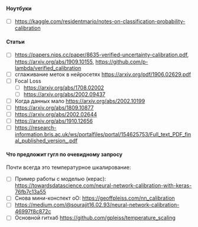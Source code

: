 #### Ноутбуки

- [ ] https://kaggle.com/residentmario/notes-on-classification-probability-calibration

#### Статьи
- [ ] https://papers.nips.cc/paper/8635-verified-uncertainty-calibration.pdf, https://arxiv.org/abs/1909.10155, https://github.com/p-lambda/verified_calibration
- [ ] сглаживание меток в нейросетях https://arxiv.org/pdf/1906.02629.pdf
- [ ] Focal Loss
  - [ ] https://arxiv.org/abs/1708.02002
  - [ ] https://arxiv.org/abs/2002.09437
- [ ] Когда данных мало https://arxiv.org/abs/2002.10199
- [ ] https://arxiv.org/abs/1809.10877
- [ ] https://arxiv.org/abs/2002.02644
- [ ] https://arxiv.org/abs/1910.12656
- [ ] https://research-information.bris.ac.uk/ws/portalfiles/portal/154625753/Full_text_PDF_final_published_version_.pdf

#### Что предложит гугл по очевидному запросу
Почти всегда это температурное шкалирование:
- [ ] Пример работы с моделью (керас): https://towardsdatascience.com/neural-network-calibration-with-keras-76fb7c13a55
- [ ] Снова мини-конспект оО: https://geoffpleiss.com/nn_calibration
- [ ] https://medium.com/@sourajit16.02.93/neural-network-calibration-46997f8c872c
- [ ] Основной гитхаб https://github.com/gpleiss/temperature_scaling